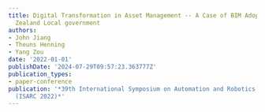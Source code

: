 ```yaml
---
title: Digital Transformation in Asset Management -- A Case of BIM Adoption in New
  Zealand Local government
authors:
- John Jiang
- Theuns Henning
- Yang Zou
date: '2022-01-01'
publishDate: '2024-07-29T09:57:23.363777Z'
publication_types:
- paper-conference
publication: '*39th International Symposium on Automation and Robotics in Construction
  (ISARC 2022)*'
---
```

